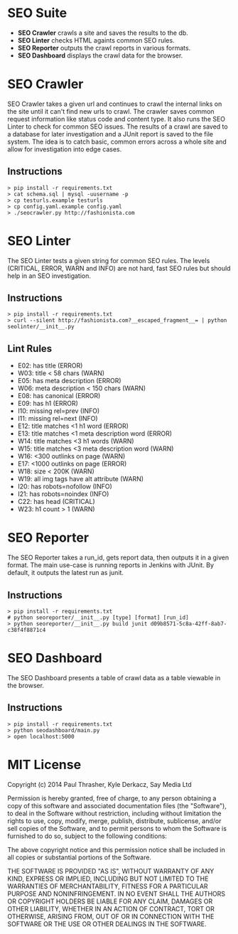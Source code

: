 SEO Suite
=========

- **SEO Crawler** crawls a site and saves the results to the db.
- **SEO Linter** checks HTML againts common SEO rules.
- **SEO Reporter** outputs the crawl reports in various formats.
- **SEO Dashboard** displays the crawl data for the browser.


SEO Crawler
===========

SEO Crawler takes a given url and continues to crawl the internal links on the site until it can't find new urls to crawl. The crawler saves common request information like status code and content type. It also runs the SEO Linter to check for common SEO issues. The results of a crawl are saved to a database for later investigation and a JUnit report is saved to the file system. The idea is to catch basic, common errors across a whole site and allow for investigation into edge cases.

Instructions
------------

    > pip install -r requirements.txt
    > cat schema.sql | mysql -uusername -p
    > cp testurls.example testurls
    > cp config.yaml.example config.yaml
    > ./seocrawler.py http://fashionista.com


SEO Linter
==========

The SEO Linter tests a given string for common SEO rules. The levels (CRITICAL, ERROR, WARN and INFO) are not hard, fast SEO rules but should help in an SEO investigation.

Instructions
------------

    > pip install -r requirements.txt
    > curl --silent http://fashionista.com?__escaped_fragment__= | python seolinter/__init__.py

Lint Rules
----------

- E02: has title (ERROR)
- W03: title < 58 chars (WARN)
- E05: has meta description (ERROR)
- W06: meta description < 150 chars (WARN)
- E08: has canonical (ERROR)
- E09: has h1 (ERROR)
- I10: missing rel=prev (INFO)
- I11: missing rel=next (INFO)
- E12: title matches <1 h1 word (ERROR)
- E13: title matches <1 meta description word (ERROR)
- W14: title matches <3 h1 words (WARN)
- W15: title matches <3 meta description word (WARN)
- W16: <300 outlinks on page (WARN)
- E17: <1000 outlinks on page (ERROR)
- W18: size < 200K (WARN)
- W19: all img tags have alt attribute (WARN)
- I20: has robots=nofollow (INFO)
- I21: has robots=noindex (INFO)
- C22: has head (CRITICAL)
- W23: h1 count > 1 (WARN)


SEO Reporter
============

The SEO Reporter takes a run_id, gets report data, then outputs it in a given format. The main use-case is running reports in Jenkins with JUnit. By default, it outputs the latest run as junit.

Instructions
------------

    > pip install -r requirements.txt
    # python seoreporter/__init__.py [type] [format] [run_id]
    > python seoreporter/__init__.py build junit d09b8571-5c8a-42ff-8ab7-c38f4f8871c4


SEO Dashboard
=============

The SEO Dashboard presents a table of crawl data as a table viewable in the browser.

Instructions
------------

    > pip install -r requirements.txt
    > python seodashboard/main.py
    > open localhost:5000


MIT License
===========

Copyright (c) 2014 Paul Thrasher, Kyle Derkacz, Say Media Ltd

Permission is hereby granted, free of charge, to any person
obtaining a copy of this software and associated documentation
files (the "Software"), to deal in the Software without
restriction, including without limitation the rights to use,
copy, modify, merge, publish, distribute, sublicense, and/or sell
copies of the Software, and to permit persons to whom the
Software is furnished to do so, subject to the following
conditions:

The above copyright notice and this permission notice shall be
included in all copies or substantial portions of the Software.

THE SOFTWARE IS PROVIDED "AS IS", WITHOUT WARRANTY OF ANY KIND,
EXPRESS OR IMPLIED, INCLUDING BUT NOT LIMITED TO THE WARRANTIES
OF MERCHANTABILITY, FITNESS FOR A PARTICULAR PURPOSE AND
NONINFRINGEMENT. IN NO EVENT SHALL THE AUTHORS OR COPYRIGHT
HOLDERS BE LIABLE FOR ANY CLAIM, DAMAGES OR OTHER LIABILITY,
WHETHER IN AN ACTION OF CONTRACT, TORT OR OTHERWISE, ARISING
FROM, OUT OF OR IN CONNECTION WITH THE SOFTWARE OR THE USE OR
OTHER DEALINGS IN THE SOFTWARE.
